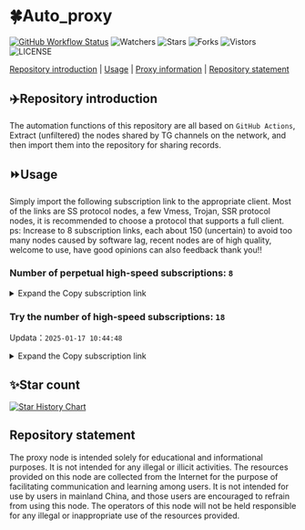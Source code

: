 # 🍀Auto_proxy
[![GitHub Workflow Status](https://img.shields.io/github/actions/workflow/status/PangTouY00/Auto_proxy/main.yml?branch=main)](https://github.com/PangTouY00/Auto_proxy/actions/workflows/main.yml?branch=main) 
![Watchers](https://img.shields.io/github/watchers/w1770946466/Auto_proxy) ![Stars](https://img.shields.io/github/stars/PangTouY00/Auto_proxy) ![Forks](https://img.shields.io/github/forks/w1770946466/Auto_proxy) ![Vistors](https://visitor-badge.laobi.icu/badge?page_id=PangTouY00.Auto_proxy) ![LICENSE](https://img.shields.io/badge/license-CC%20BY--SA%204.0-green.svg)

[Repository introduction](https://github.com/PangTouY00/Auto_proxy#Repositoryintroduction) | [Usage](https://github.com/PangTouY00/Auto_proxy#Usage) | [Proxy information](https://github.com/PangTouY00/Auto_proxy#Proxyinformation) | [Repository statement](https://github.com/PangTouY00/Auto_proxy#Repositorystatement)

## ✈️Repository introduction
The automation functions of this repository are all based on `GitHub Actions`,
Extract (unfiltered) the nodes shared by TG channels on the network, and then import them into the repository for sharing records.

## ⏩Usage
Simply import the following subscription link to the appropriate client. Most of the links are SS protocol nodes, a few Vmess, Trojan, SSR protocol nodes, it is recommended to choose a protocol that supports a full client.
ps: Increase to 8 subscription links, each about 150 (uncertain) to avoid too many nodes caused by software lag, recent nodes are of high quality, welcome to use, have good opinions can also feedback thank you!!

### Number of perpetual high-speed subscriptions: `8`

<details>
  <summary>Expand the Copy subscription link</summary>

  
- [Multiprotocol Base64 encoding](https://raw.githubusercontent.com/PangTouY00/Auto_proxy/main/Long_term_subscription1)
`https://raw.githubusercontent.com/PangTouY00/Auto_proxy/main/Long_term_subscription_num`
`Total number of merge nodes: 549`

- [Multiprotocol Base64 encoding](https://raw.githubusercontent.com/PangTouY00/Auto_proxy/main/Long_term_subscription1)
`https://raw.githubusercontent.com/PangTouY00/Auto_proxy/main/Long_term_subscription1`
`Total number of merge nodes: 69`

- [Multiprotocol Base64 encoding](https://raw.githubusercontent.com/PangTouY00/Auto_proxy/main/Long_term_subscription2)
`https://raw.githubusercontent.com/PangTouY00/Auto_proxy/main/Long_term_subscription2`
`Total number of merge nodes: 69`

- [Multiprotocol Base64 encoding](https://raw.githubusercontent.com/PangTouY00/Auto_proxy/main/Long_term_subscription3)
`https://raw.githubusercontent.com/PangTouY00/Auto_proxy/main/Long_term_subscription3`
`Total number of merge nodes: 69`

- [Multiprotocol Base64 encoding](https://raw.githubusercontent.com/PangTouY00/Auto_proxy/main/Long_term_subscription4)
`https://raw.githubusercontent.com/PangTouY00/Auto_proxy/main/Long_term_subscription4`
`Total number of merge nodes: 69`

- [Multiprotocol Base64 encoding](https://raw.githubusercontent.comPangTouY00/Auto_proxy/main/Long_term_subscription5)
`https://raw.githubusercontent.com/PangTouY00/Auto_proxy/main/Long_term_subscription5`
`Total number of merge nodes: 69`

- [Multiprotocol Base64 encoding](https://raw.githubusercontent.com/PangTouY00/Auto_proxy/main/Long_term_subscription6)
`https://raw.githubusercontent.com/PangTouY00/Auto_proxy/main/Long_term_subscription6`
`Total number of merge nodes: 69`

- [Multiprotocol Base64 encoding](https://raw.githubusercontent.com/PangTouY00/Auto_proxy/main/Long_term_subscription7)
`https://raw.githubusercontent.com/PangTouY00/Auto_proxy/main/Long_term_subscription7`
`Total number of merge nodes: 69`

- [Multiprotocol Base64 encoding](https://raw.githubusercontent.com/PangTouY00/Auto_proxy/main/Long_term_subscription8)
`https://raw.githubusercontent.com/PangTouY00/Auto_proxy/main/Long_term_subscription8`
`Total number of merge nodes: 66`

- [Clash subscription](https://raw.githubusercontent.com/PangTouY00/Auto_proxy/main/Long_term_subscription2.yaml)
`https://raw.githubusercontent.com/PangTouY00/Auto_proxy/main/Long_term_subscription1.yaml`


- [Clash subscription](https://raw.githubusercontent.com/PangTouY00/Auto_proxy/main/Long_term_subscription2.yaml)
`https://raw.githubusercontent.com/PangTouY00/Auto_proxy/main/Long_term_subscription2.yaml`


- [Clash subscription](https://raw.githubusercontent.com/PangTouY00/Auto_proxy/main/Long_term_subscription3.yaml)
`https://raw.githubusercontent.com/PangTouY00/Auto_proxy/main/Long_term_subscription3.yaml`
  
</details>

### Try the number of high-speed subscriptions: `18`
Updata：`2025-01-17 10:44:48`


<details>
  <summary>Expand the Copy subscription link</summary>  











































































































































































































































































































































































































































































































































































































































































































































































































































































































































































































































































































































































































































































































































































































































































































































































































































































































































































































































































































































































































































































































































































































































































































































































































































































































































































































































































































































































































































































































































































































































































































































































































































































































































































































































































































































































































































































































































































































































































































































































































































































































































































































































































































































































































































































































































































































































































































































































































































































































































































































































































































































































































































































































































































































































































































































































































































































































































































































































































































































































































































































































































































































































































































































































































































































































































































































































































































































































































































































































































































































































































































































































































































































































































































































































































































































































































































































































































































































































































































































































































































































































































































































































































































































































































































































































































































































































































































































































































































































































































































































































































































































































































































































































































































































































































































































































































































































































































































































































































































































































































































































































































































































































































































































































































































































































































































































































































































































































































































































































































































































































































































































































































































































































































































































































































































































































































































































































































































































































































































































































































































































































































































































































































































































































































































































































































































































































































































































































































































































































































































































































































































































































































































































































































































































































































































































































































































































































































































































































































































































































































































































































































































































































































































































































































































































































































































































































































































































































































































































































































































































































































































































































































































































































































































































































































































































































































































































































































































































































































































































































































































































































































































































































































































































































































































































































































































































































































































































































































































































































































































































































































































































































































































































































































































































































































































































































































































































































































































































































































































































































































































































































































































































































































































































































































































































































































































































































































































































































































































































































































































































































































































































>Trial subscription：
`https://lanmaoyun.icu/api/v1/client/subscribe?token=b9cb2d72a7c0949a1d68daa3c08546e2`




>Trial subscription：
`https://nodefree.githubrowcontent.com/2025/01/20250116.txt`




>Trial subscription：
`https://www.kuaidog006.top/api/v1/client/subscribe?token=b58f478c3374cc17cef4f48dd25644ba`




>Trial subscription：
`https://sq9xy6.cpminig.com/api/v1/client/subscribe?token=1bc7281d50deeff9fc9023cc64ba324e`




>Trial subscription：
`https://hy-2.com/api/v1/client/subscribe?token=f78aae193ce69969a4ff2ba31f4c8fd1`




>Trial subscription：
`https://vpn.sudatech.store/api/v1/client/subscribe?token=cd8bbc4439f361294e45ce4504eb7ede`




>Trial subscription：
`https://ch.louwangzhiyu.xyz/api/v1/client/subscribe?token=70b3de09a34f1e007014006f7a3e0c8b`




>Trial subscription：
`https://fs.v2rayse.com/share/20250117/cup8mkuh0h.txt`




>Trial subscription：
`https://dl.vfkum.website/api/v1/client/subscribe?token=95b91938af0ed9c8a6eadffd3e8a3af2`




>Trial subscription：
`https://abyssvpn.com/api/v1/client/subscribe?token=a7cba0f88589803f0f37fc5fb7f83cec`




>Trial subscription：
`https://needss.link/api/v1/client/subscribe?token=8d8d3d8a5fcea56b147ac015ed9020bd`




>Trial subscription：
`https://sulink.pro/api/v1/client/subscribe?token=69f2a60214230484f2610bcab193d4a0`




>Trial subscription：
`https://vt.louwangzhiyu.xyz/api/v1/client/subscribe?token=69d454a264728057a08f8c2f29756c7e`




>Trial subscription：
`https://dashuai.us/api/v1/client/subscribe?token=4cc21dd97163b5232f785690f343afe8`




>Trial subscription：
`https://v2rayshare.githubrowcontent.com/2025/01/20250117.txt`




>Trial subscription：
`https://www.kuaidog010.top/api/v1/client/subscribe?token=58bf8084c87e393fda42c80751abf066`




>Trial subscription：
`https://qingyun.zybs.eu.org/api/v1/client/subscribe?token=c7bcad186a7f4c8e550819208e11220d`




>Trial subscription：
`https://xueyejiasu.com/api/v1/client/subscribe?token=051db5f3c1809a69e35f0b33b937209d`



</details>

## ✨Star count
[![Star History Chart](https://api.star-history.com/svg?repos=PangTouY00/Auto_proxy&type=Date)](https://star-history.com/#w1770946466/Auto_proxy&Date)



## Repository statement
The proxy node is intended solely for educational and informational purposes. It is not intended for any illegal or illicit activities. The resources provided on this node are collected from the Internet for the purpose of facilitating communication and learning among users. It is not intended for use by users in mainland China, and those users are encouraged to refrain from using this node. The operators of this node will not be held responsible for any illegal or inappropriate use of the resources provided.
